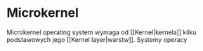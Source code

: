 # Microkernel
Microkernel operating system wymaga od [[Kernel|kernela]] kilku podstawowych jego [[Kernel layer|warstw]]. Systemy operacy 